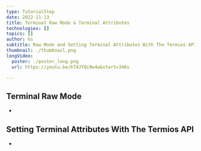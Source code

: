 ```yaml
---
type: TutorialStep
date: 2022-11-13
title: Terminal Raw Mode & Terminal Attributes
technologies: []
topics: []
author: hs
subtitle: Raw Mode and Setting Terminal Attributes With The Termios API
thumbnail: ./thumbnail.png
longVideo:
  poster: ./poster_long.png
  url: https://youtu.be/kT4JYQi9w4w&start=346s

---
```


## Terminal Raw Mode 

-

## Setting Terminal Attributes With The Termios API 

- 